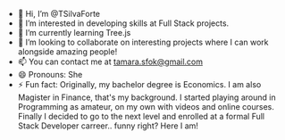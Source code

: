 - 👋 Hi, I’m @TSilvaForte
- 👀 I’m interested in developing skills at Full Stack projects.
- 🌱 I’m currently learning Tree.js
- 💞️ I’m looking to collaborate on interesting projects where I can work alongside amazing people! 
- 📫 You can contact me at tamara.sfok@gmail.com
- 😄 Pronouns: She
- ⚡ Fun fact: Originally, my bachelor degree is Economics. I am also Magister in Finance, that's my background. I started playing around in Programming as amateur, on my own with videos and online courses. Finally I decided to go to the next level and enrolled at a formal Full Stack Developer carreer.. funny right? Here I am! 

<!---
TSilvaForte/TSilvaForte is a ✨ special ✨ repository because its `README.md` (this file) appears on your GitHub profile.
You can click the Preview link to take a look at your changes.
--->
